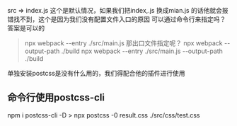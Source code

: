 src => index.js 这个是默认情况，如果我们把index,.js 换成mian.js 的话他就会报错找不到，这个是因为我们没有配置文件入口的原因
可以通过命令行来指定吗？
答案是可以的
>npx webpack --entry ./src/main.js
那出口文件指定呢？
>npx webpack --output-path ./build
> npx webpack --entry ./src/main.js --output-path ./build

单独安装postcss是没有什么用的，我们得配合他的插件进行使用
## 命令行使用postcss-cli
npm i postcss-cli -D > npx postcss -0 result.css ./src/css/test.css